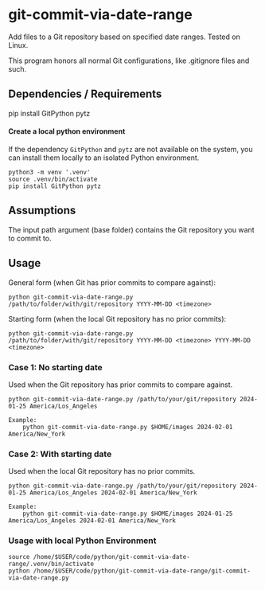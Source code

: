 # git-commit-via-date-range

Add files to a Git repository based on specified date ranges. Tested on Linux.

This program honors all normal Git configurations, like .gitignore files and such.

## Dependencies / Requirements

pip install GitPython pytz

#### Create a local python environment

If the dependency `GitPython` and `pytz` are not available on the system, you can install them locally to an isolated Python environment.

    python3 -m venv '.venv'
    source .venv/bin/activate
    pip install GitPython pytz

## Assumptions

The input path argument (base folder) contains the Git repository you want to commit to.

## Usage

General form (when Git has prior commits to compare against):

    python git-commit-via-date-range.py /path/to/folder/with/git/repository YYYY-MM-DD <timezone>

Starting form (when the local Git repository has no prior commits):

    python git-commit-via-date-range.py /path/to/folder/with/git/repository YYYY-MM-DD <timezone> YYYY-MM-DD <timezone>

### Case 1: No starting date 

Used when the Git repository has prior commits to compare against.

    python git-commit-via-date-range.py /path/to/your/git/repository 2024-01-25 America/Los_Angeles

    Example: 
        python git-commit-via-date-range.py $HOME/images 2024-02-01 America/New_York

### Case 2: With starting date

Used when the local Git repository has no prior commits.

    python git-commit-via-date-range.py /path/to/your/git/repository 2024-01-25 America/Los_Angeles 2024-02-01 America/New_York

    Example: 
        python git-commit-via-date-range.py $HOME/images 2024-01-25 America/Los_Angeles 2024-02-01 America/New_York

### Usage with local Python Environment

    source /home/$USER/code/python/git-commit-via-date-range/.venv/bin/activate
    python /home/$USER/code/python/git-commit-via-date-range/git-commit-via-date-range.py

